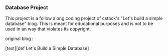 ### Database Project

This project is a follow along coding project of cstack's "Let's build a simple database" blog.
This is meant for educational purposes and is not to be used in an way that violates its copyright.

original blog : 

[text][def Let's Build a Simple Database]

[Let's Build a Simple Database]: https://cstack.github.io/db_tutorial/